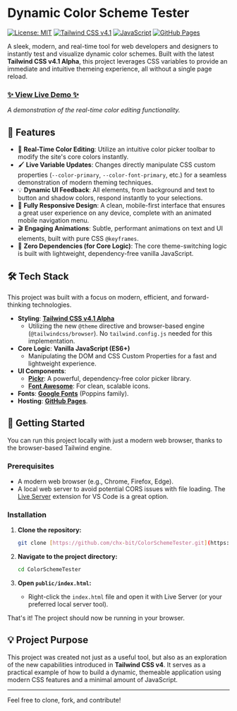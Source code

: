 # Dynamic Color Scheme Tester

[![License: MIT](https://img.shields.io/badge/License-MIT-blue.svg)](https://opensource.org/licenses/MIT)
[![Tailwind CSS v4.1](https://img.shields.io/badge/Tailwind_CSS-v4.1_Alpha-38B2AC?logo=tailwind-css&logoColor=white)](https://tailwindcss.com/blog/tailwindcss-v4-alpha)
[![JavaScript](https://img.shields.io/badge/JavaScript-ES6+-F7DF1E?logo=javascript&logoColor=black)](https://developer.mozilla.org/en-US/docs/Web/JavaScript)
[![GitHub Pages](https://img.shields.io/badge/Hosted_On-GitHub_Pages-222222?logo=github&logoColor=white)](https://chx-bit.github.io/ColorSchemeTester/)

A sleek, modern, and real-time tool for web developers and designers to instantly test and visualize dynamic color schemes. Built with the latest **Tailwind CSS v4.1 Alpha**, this project leverages CSS variables to provide an immediate and intuitive themeing experience, all without a single page reload.

### [✨ View Live Demo ✨](https://colorschemetester.vercel.app)

*A demonstration of the real-time color editing functionality.*

## 🚀 Features

* 🎨 **Real-Time Color Editing**: Utilize an intuitive color picker toolbar to modify the site's core colors instantly.
* 🖌️ **Live Variable Updates**: Changes directly manipulate CSS custom properties (`--color-primary`, `--color-font-primary`, etc.) for a seamless demonstration of modern theming techniques.
* 💡 **Dynamic UI Feedback**: All elements, from background and text to button and shadow colors, respond instantly to your selections.
* 📱 **Fully Responsive Design**: A clean, mobile-first interface that ensures a great user experience on any device, complete with an animated mobile navigation menu.
* 🎬 **Engaging Animations**: Subtle, performant animations on text and UI elements, built with pure CSS `@keyframes`.
* 🚀 **Zero Dependencies (for Core Logic)**: The core theme-switching logic is built with lightweight, dependency-free vanilla JavaScript.

## 🛠️ Tech Stack

This project was built with a focus on modern, efficient, and forward-thinking technologies.

* **Styling**: [**Tailwind CSS v4.1 Alpha**](https://tailwindcss.com/blog/tailwindcss-v4-alpha)
    * Utilizing the new `@theme` directive and browser-based engine (`@tailwindcss/browser`). No `tailwind.config.js` needed for this implementation.
* **Core Logic**: **Vanilla JavaScript (ES6+)**
    * Manipulating the DOM and CSS Custom Properties for a fast and lightweight experience.
* **UI Components**:
    * [**Pickr**](https://github.com/Simonwep/pickr): A powerful, dependency-free color picker library.
    * [**Font Awesome**](https://fontawesome.com/): For clean, scalable icons.
* **Fonts**: [**Google Fonts**](https://fonts.google.com/) (Poppins family).
* **Hosting**: [**GitHub Pages**](https://pages.github.com/).

## 🔧 Getting Started

You can run this project locally with just a modern web browser, thanks to the browser-based Tailwind engine.

### Prerequisites

* A modern web browser (e.g., Chrome, Firefox, Edge).
* A local web server to avoid potential CORS issues with file loading. The [Live Server](https://marketplace.visualstudio.com/items?itemName=ritwickdey.LiveServer) extension for VS Code is a great option.

### Installation

1.  **Clone the repository:**
    ```bash
    git clone [https://github.com/chx-bit/ColorSchemeTester.git](https://github.com/chx-bit/ColorSchemeTester.git)
    ```

2.  **Navigate to the project directory:**
    ```bash
    cd ColorSchemeTester
    ```

3.  **Open `public/index.html`:**
    * Right-click the `index.html` file and open it with Live Server (or your preferred local server tool).

That's it! The project should now be running in your browser.

## 💡 Project Purpose

This project was created not just as a useful tool, but also as an exploration of the new capabilities introduced in **Tailwind CSS v4**. It serves as a practical example of how to build a dynamic, themeable application using modern CSS features and a minimal amount of JavaScript.

---

Feel free to clone, fork, and contribute!
